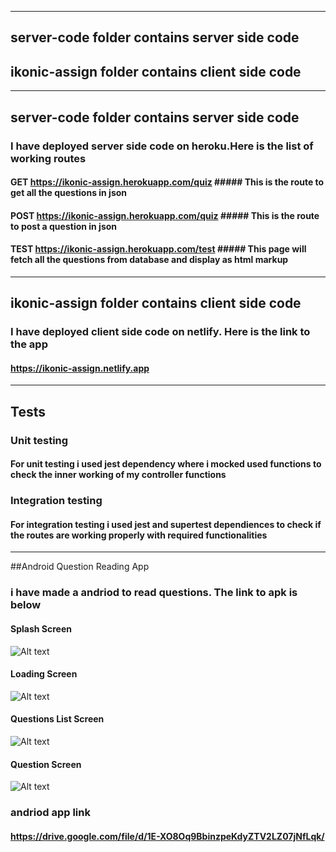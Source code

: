 **************************************************************************************************************************************

## server-code folder contains server side code
## ikonic-assign folder contains client side code

***************************************************************************************************************************************

## server-code folder contains server side code
### I have deployed server side code on heroku.Here is the list of working routes
#### GET https://ikonic-assign.herokuapp.com/quiz ##### This is the route to get all the questions in json
#### POST https://ikonic-assign.herokuapp.com/quiz ##### This is the route to post a question in json
#### TEST https://ikonic-assign.herokuapp.com/test ##### This page will fetch all the questions from database and display as html markup

****************************************************************************************************************************************

## ikonic-assign folder contains client side code
### I have deployed client side code on netlify. Here is the link to the app
#### https://ikonic-assign.netlify.app

****************************************************************************************************************************************
## Tests

### Unit testing
#### For unit testing i used jest dependency where i  mocked used functions to check the inner working of my controller functions

### Integration testing
#### For integration testing i used jest and supertest dependiences to check if the routes are working properly with required functionalities

****************************************************************************************************************************************
##Android Question Reading App
### i have made a andriod to read questions. The link to apk is below
#### Splash Screen
![Alt text](/images/splash.jpg "Splash Screen")
#### Loading Screen
![Alt text](/images/loading.jpg "Loading Screen")
#### Questions List Screen
![Alt text](/images/list.jpg "List Screen")
#### Question Screen
![Alt text](/images/question.jpg "question Screen")

### andriod app link
#### https://drive.google.com/file/d/1E-XO8Oq9BbinzpeKdyZTV2LZ07jNfLqk/
